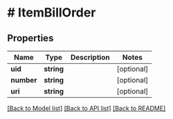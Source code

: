 # # ItemBillOrder

## Properties

Name | Type | Description | Notes
------------ | ------------- | ------------- | -------------
**uid** | **string** |  | [optional] 
**number** | **string** |  | [optional] 
**uri** | **string** |  | [optional] 

[[Back to Model list]](../../README.md#documentation-for-models) [[Back to API list]](../../README.md#documentation-for-api-endpoints) [[Back to README]](../../README.md)


